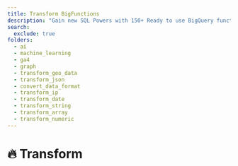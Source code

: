 ```yaml
---
title: Transform BigFunctions
description: "Gain new SQL Powers with 150+ Ready to use BigQuery functions built by the community"
search:
  exclude: true
folders:
  - ai
  - machine_learning
  - ga4
  - graph
  - transform_geo_data
  - transform_json
  - convert_data_format
  - transform_ip
  - transform_date
  - transform_string
  - transform_array
  - transform_numeric
---
```


# 🔥 Transform
